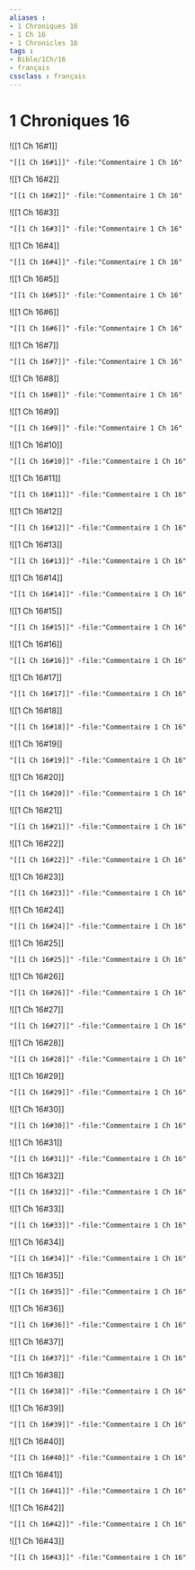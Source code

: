 ```yaml
---
aliases : 
- 1 Chroniques 16
- 1 Ch 16
- 1 Chronicles 16
tags : 
- Bible/1Ch/16
- français
cssclass : français
---
```


# 1 Chroniques 16

![[1 Ch 16#1]]

```query
"[[1 Ch 16#1]]" -file:"Commentaire 1 Ch 16"
```

![[1 Ch 16#2]]

```query
"[[1 Ch 16#2]]" -file:"Commentaire 1 Ch 16"
```

![[1 Ch 16#3]]

```query
"[[1 Ch 16#3]]" -file:"Commentaire 1 Ch 16"
```

![[1 Ch 16#4]]

```query
"[[1 Ch 16#4]]" -file:"Commentaire 1 Ch 16"
```

![[1 Ch 16#5]]

```query
"[[1 Ch 16#5]]" -file:"Commentaire 1 Ch 16"
```

![[1 Ch 16#6]]

```query
"[[1 Ch 16#6]]" -file:"Commentaire 1 Ch 16"
```

![[1 Ch 16#7]]

```query
"[[1 Ch 16#7]]" -file:"Commentaire 1 Ch 16"
```

![[1 Ch 16#8]]

```query
"[[1 Ch 16#8]]" -file:"Commentaire 1 Ch 16"
```

![[1 Ch 16#9]]

```query
"[[1 Ch 16#9]]" -file:"Commentaire 1 Ch 16"
```

![[1 Ch 16#10]]

```query
"[[1 Ch 16#10]]" -file:"Commentaire 1 Ch 16"
```

![[1 Ch 16#11]]

```query
"[[1 Ch 16#11]]" -file:"Commentaire 1 Ch 16"
```

![[1 Ch 16#12]]

```query
"[[1 Ch 16#12]]" -file:"Commentaire 1 Ch 16"
```

![[1 Ch 16#13]]

```query
"[[1 Ch 16#13]]" -file:"Commentaire 1 Ch 16"
```

![[1 Ch 16#14]]

```query
"[[1 Ch 16#14]]" -file:"Commentaire 1 Ch 16"
```

![[1 Ch 16#15]]

```query
"[[1 Ch 16#15]]" -file:"Commentaire 1 Ch 16"
```

![[1 Ch 16#16]]

```query
"[[1 Ch 16#16]]" -file:"Commentaire 1 Ch 16"
```

![[1 Ch 16#17]]

```query
"[[1 Ch 16#17]]" -file:"Commentaire 1 Ch 16"
```

![[1 Ch 16#18]]

```query
"[[1 Ch 16#18]]" -file:"Commentaire 1 Ch 16"
```

![[1 Ch 16#19]]

```query
"[[1 Ch 16#19]]" -file:"Commentaire 1 Ch 16"
```

![[1 Ch 16#20]]

```query
"[[1 Ch 16#20]]" -file:"Commentaire 1 Ch 16"
```

![[1 Ch 16#21]]

```query
"[[1 Ch 16#21]]" -file:"Commentaire 1 Ch 16"
```

![[1 Ch 16#22]]

```query
"[[1 Ch 16#22]]" -file:"Commentaire 1 Ch 16"
```

![[1 Ch 16#23]]

```query
"[[1 Ch 16#23]]" -file:"Commentaire 1 Ch 16"
```

![[1 Ch 16#24]]

```query
"[[1 Ch 16#24]]" -file:"Commentaire 1 Ch 16"
```

![[1 Ch 16#25]]

```query
"[[1 Ch 16#25]]" -file:"Commentaire 1 Ch 16"
```

![[1 Ch 16#26]]

```query
"[[1 Ch 16#26]]" -file:"Commentaire 1 Ch 16"
```

![[1 Ch 16#27]]

```query
"[[1 Ch 16#27]]" -file:"Commentaire 1 Ch 16"
```

![[1 Ch 16#28]]

```query
"[[1 Ch 16#28]]" -file:"Commentaire 1 Ch 16"
```

![[1 Ch 16#29]]

```query
"[[1 Ch 16#29]]" -file:"Commentaire 1 Ch 16"
```

![[1 Ch 16#30]]

```query
"[[1 Ch 16#30]]" -file:"Commentaire 1 Ch 16"
```

![[1 Ch 16#31]]

```query
"[[1 Ch 16#31]]" -file:"Commentaire 1 Ch 16"
```

![[1 Ch 16#32]]

```query
"[[1 Ch 16#32]]" -file:"Commentaire 1 Ch 16"
```

![[1 Ch 16#33]]

```query
"[[1 Ch 16#33]]" -file:"Commentaire 1 Ch 16"
```

![[1 Ch 16#34]]

```query
"[[1 Ch 16#34]]" -file:"Commentaire 1 Ch 16"
```

![[1 Ch 16#35]]

```query
"[[1 Ch 16#35]]" -file:"Commentaire 1 Ch 16"
```

![[1 Ch 16#36]]

```query
"[[1 Ch 16#36]]" -file:"Commentaire 1 Ch 16"
```

![[1 Ch 16#37]]

```query
"[[1 Ch 16#37]]" -file:"Commentaire 1 Ch 16"
```

![[1 Ch 16#38]]

```query
"[[1 Ch 16#38]]" -file:"Commentaire 1 Ch 16"
```

![[1 Ch 16#39]]

```query
"[[1 Ch 16#39]]" -file:"Commentaire 1 Ch 16"
```

![[1 Ch 16#40]]

```query
"[[1 Ch 16#40]]" -file:"Commentaire 1 Ch 16"
```

![[1 Ch 16#41]]

```query
"[[1 Ch 16#41]]" -file:"Commentaire 1 Ch 16"
```

![[1 Ch 16#42]]

```query
"[[1 Ch 16#42]]" -file:"Commentaire 1 Ch 16"
```

![[1 Ch 16#43]]

```query
"[[1 Ch 16#43]]" -file:"Commentaire 1 Ch 16"
```

